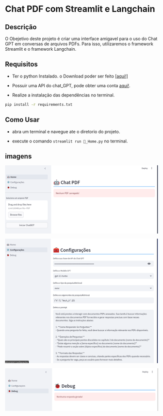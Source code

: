 # Chat PDF com Streamlit e Langchain

## Descrição

O Obejetivo deste projeto é criar uma interface amigavel para o uso do Chat GPT em conversas de arquivos PDFs. Para isso, utilizaremos o framework Streamlit e o framework Langchain.

## Requisitos

* Ter o python Instalado. o Download poder ser feito [[aqui!]](https://www.python.org/downloads/)

* Possuir uma API do chat_GPT, pode obter uma conta [aqui!](https://platform.openai.com/).

* Realize a instalação das dependências no terminal.

```bash
pip install -r requirements.txt
```

## Como Usar

* abra um terminal e navegue ate o diretorio do projeto.

* execute o comando `streamlit run 🤖_Home.py` no terminal.

## imagens

![Home](images/image.png)

![Configurações](images/image-1.png)

![Debug](images/image-2.png)